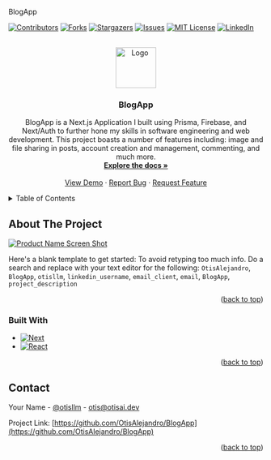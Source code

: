 <a name="readme-top">BlogApp</a>

[![Contributors][contributors-shield]][contributors-url]
[![Forks][forks-shield]][forks-url]
[![Stargazers][stars-shield]][stars-url]
[![Issues][issues-shield]][issues-url]
[![MIT License][license-shield]][license-url]
[![LinkedIn][linkedin-shield]][linkedin-url]


<!-- PROJECT LOGO -->
<br />
<div align="center">
  <a href="https://github.com/OtisAlejandro/BlogApp">
    <img src="images/logo2.png" alt="Logo" width="80" height="80">
  </a>

<h3 align="center">BlogApp</h3>

  <p align="center">
    BlogApp is a Next.js Application I built using Prisma, Firebase, and Next/Auth to further hone my skills in software engineering and web development. This project boasts a number of features including: image and file sharing in posts, account creation and management, commenting, and much more.
    <br />
    <a href="https://github.com/OtisAlejandro/BlogApp"><strong>Explore the docs »</strong></a>
    <br />
    <br />
    <a href="https://github.com/OtisAlejandro/BlogApp">View Demo</a>
    ·
    <a href="https://github.com/OtisAlejandro/BlogApp/issues">Report Bug</a>
    ·
    <a href="hhttps://github.com/OtisAlejandro/BlogApp/issues">Request Feature</a>
  </p>
</div>

<!-- TABLE OF CONTENTS -->
<details>
  <summary>Table of Contents</summary>
  <ol>
    <li>
      <a href="#about-the-project">About The Project</a>
      <ul>
        <li><a href="#built-with">Built With</a></li>
      </ul>
    </li>
    <li>
      <a href="#getting-started">Getting Started</a>
      <ul>
        <li><a href="#prerequisites">Prerequisites</a></li>
        <li><a href="#installation">Installation</a></li>
      </ul>
    </li>
    <li><a href="#usage">Usage</a></li>
    <li><a href="#roadmap">Roadmap</a></li>
    <li><a href="#contributing">Contributing</a></li>
    <li><a href="#license">License</a></li>
    <li><a href="#contact">Contact</a></li>
    <li><a href="#acknowledgments">Acknowledgments</a></li>
  </ol>
</details>



<!-- ABOUT THE PROJECT -->
## About The Project

[![Product Name Screen Shot][product-screenshot]](https://example.com)

Here's a blank template to get started: To avoid retyping too much info. Do a search and replace with your text editor for the following: `OtisAlejandro`, `BlogApp`, `otisllm`, `linkedin_username`, `email_client`, `email`, `BlogApp`, `project_description`

<p align="right">(<a href="#readme-top">back to top</a>)</p>



### Built With

* [![Next][Next.js]][Next-url]
* [![React][React.js]][React-url]

<p align="right">(<a href="#readme-top">back to top</a>)</p>


<!-- CONTACT -->
## Contact

Your Name - [@otisllm](https://twitter.com/otisllm) - otis@otisai.dev

Project Link: [https://github.com/OtisAlejandro/BlogApp](https://github.com/OtisAlejandro/BlogApp)

<p align="right">(<a href="#readme-top">back to top</a>)</p>



<!-- MARKDOWN LINKS & IMAGES -->
<!-- https://www.markdownguide.org/basic-syntax/#reference-style-links -->
[contributors-shield]: https://img.shields.io/github/contributors/OtisAlejandro/BlogApp.svg?style=for-the-badge
[contributors-url]: https://github.com/OtisAlejandro/BlogApp/graphs/contributors
[forks-shield]: https://img.shields.io/github/forks/OtisAlejandro/BlogApp.svg?style=for-the-badge
[forks-url]: https://github.com/OtisAlejandro/BlogApp/network/members
[stars-shield]: https://img.shields.io/github/stars/OtisAlejandro/BlogApp.svg?style=for-the-badge
[stars-url]: https://github.com/OtisAlejandro/BlogApp/stargazers
[issues-shield]: https://img.shields.io/github/issues/OtisAlejandro/BlogApp.svg?style=for-the-badge
[issues-url]: https://github.com/OtisAlejandro/BlogApp/issues
[license-shield]: https://img.shields.io/github/license/OtisAlejandro/BlogApp.svg?style=for-the-badge
[license-url]: https://github.com/OtisAlejandro/BlogApp/blob/master/LICENSE.txt
[linkedin-shield]: https://img.shields.io/badge/-LinkedIn-black.svg?style=for-the-badge&logo=linkedin&colorB=555
[linkedin-url]: https://linkedin.com/in/linkedin_username
[product-screenshot]: images/screenshot.png
[Next.js]: https://img.shields.io/badge/next.js-000000?style=for-the-badge&logo=nextdotjs&logoColor=white
[Next-url]: https://nextjs.org/
[React.js]: https://img.shields.io/badge/React-20232A?style=for-the-badge&logo=react&logoColor=61DAFB
[React-url]: https://reactjs.org/
[Vue.js]: https://img.shields.io/badge/Vue.js-35495E?style=for-the-badge&logo=vuedotjs&logoColor=4FC08D
[Vue-url]: https://vuejs.org/
[Angular.io]: https://img.shields.io/badge/Angular-DD0031?style=for-the-badge&logo=angular&logoColor=white
[Angular-url]: https://angular.io/
[Svelte.dev]: https://img.shields.io/badge/Svelte-4A4A55?style=for-the-badge&logo=svelte&logoColor=FF3E00
[Svelte-url]: https://svelte.dev/
[Laravel.com]: https://img.shields.io/badge/Laravel-FF2D20?style=for-the-badge&logo=laravel&logoColor=white
[Laravel-url]: https://laravel.com
[Bootstrap.com]: https://img.shields.io/badge/Bootstrap-563D7C?style=for-the-badge&logo=bootstrap&logoColor=white
[Bootstrap-url]: https://getbootstrap.com
[JQuery.com]: https://img.shields.io/badge/jQuery-0769AD?style=for-the-badge&logo=jquery&logoColor=white
[JQuery-url]: https://jquery.com 
